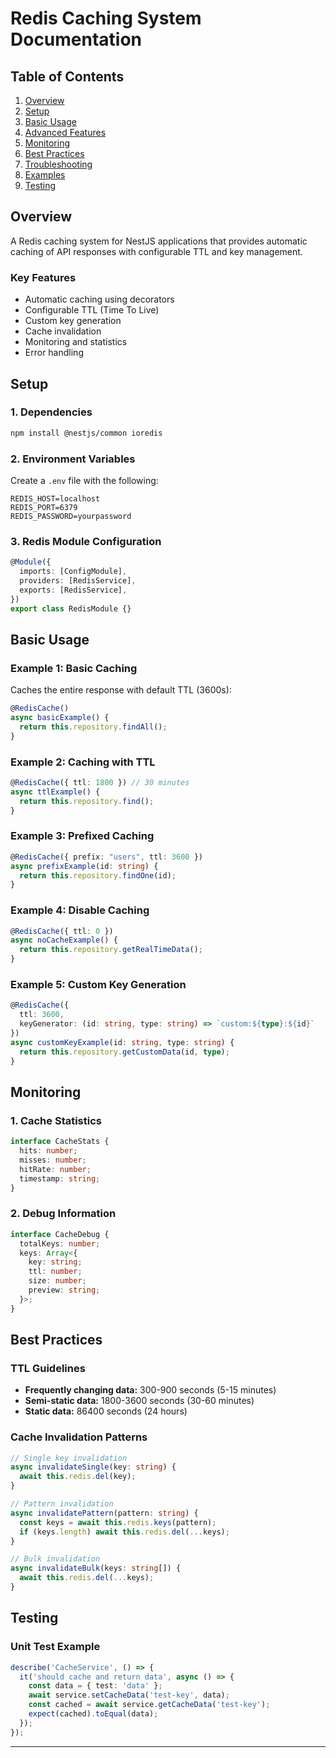 # Redis Caching System Documentation

## Table of Contents

1. [Overview](#overview)
2. [Setup](#setup)
3. [Basic Usage](#basic-usage)
4. [Advanced Features](#advanced-features)
5. [Monitoring](#monitoring)
6. [Best Practices](#best-practices)
7. [Troubleshooting](#troubleshooting)
8. [Examples](#examples)
9. [Testing](#testing)

## Overview

A Redis caching system for NestJS applications that provides automatic caching of API responses with configurable TTL and key management.

### Key Features

- Automatic caching using decorators
- Configurable TTL (Time To Live)
- Custom key generation
- Cache invalidation
- Monitoring and statistics
- Error handling

## Setup

### 1. Dependencies

```bash
npm install @nestjs/common ioredis
```

### 2. Environment Variables

Create a `.env` file with the following:

```env
REDIS_HOST=localhost
REDIS_PORT=6379
REDIS_PASSWORD=yourpassword
```

### 3. Redis Module Configuration

```typescript
@Module({
  imports: [ConfigModule],
  providers: [RedisService],
  exports: [RedisService],
})
export class RedisModule {}
```

## Basic Usage

### Example 1: Basic Caching

Caches the entire response with default TTL (3600s):

```typescript
@RedisCache()
async basicExample() {
  return this.repository.findAll();
}
```

### Example 2: Caching with TTL

```typescript
@RedisCache({ ttl: 1800 }) // 30 minutes
async ttlExample() {
  return this.repository.find();
}
```

### Example 3: Prefixed Caching

```typescript
@RedisCache({ prefix: "users", ttl: 3600 })
async prefixExample(id: string) {
  return this.repository.findOne(id);
}
```

### Example 4: Disable Caching

```typescript
@RedisCache({ ttl: 0 })
async noCacheExample() {
  return this.repository.getRealTimeData();
}
```

### Example 5: Custom Key Generation

```typescript
@RedisCache({
  ttl: 3600,
  keyGenerator: (id: string, type: string) => `custom:${type}:${id}`
})
async customKeyExample(id: string, type: string) {
  return this.repository.getCustomData(id, type);
}
```

## Monitoring

### 1. Cache Statistics

```typescript
interface CacheStats {
  hits: number;
  misses: number;
  hitRate: number;
  timestamp: string;
}
```

### 2. Debug Information

```typescript
interface CacheDebug {
  totalKeys: number;
  keys: Array<{
    key: string;
    ttl: number;
    size: number;
    preview: string;
  }>;
}
```

## Best Practices

### TTL Guidelines

- **Frequently changing data:** 300-900 seconds (5-15 minutes)
- **Semi-static data:** 1800-3600 seconds (30-60 minutes)
- **Static data:** 86400 seconds (24 hours)

### Cache Invalidation Patterns

```typescript
// Single key invalidation
async invalidateSingle(key: string) {
  await this.redis.del(key);
}

// Pattern invalidation
async invalidatePattern(pattern: string) {
  const keys = await this.redis.keys(pattern);
  if (keys.length) await this.redis.del(...keys);
}

// Bulk invalidation
async invalidateBulk(keys: string[]) {
  await this.redis.del(...keys);
}
```

## Testing

### Unit Test Example

```typescript
describe('CacheService', () => {
  it('should cache and return data', async () => {
    const data = { test: 'data' };
    await service.setCacheData('test-key', data);
    const cached = await service.getCacheData('test-key');
    expect(cached).toEqual(data);
  });
});
```

---



